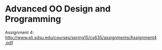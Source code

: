 # Advanced OO Design and Programming

Assignment 4: http://www.eli.sdsu.edu/courses/spring15/cs635/assignments/Assignment4.pdf

